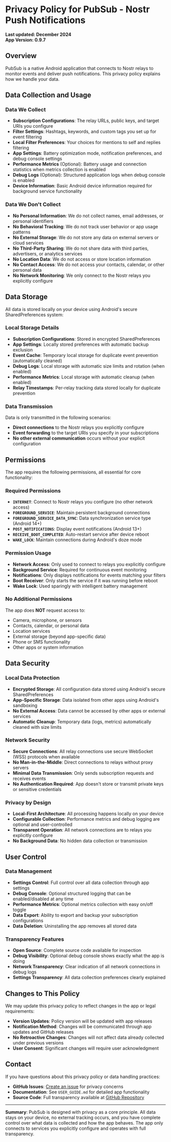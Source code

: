 # Privacy Policy for PubSub - Nostr Push Notifications

**Last updated: December 2024**  
**App Version: 0.9.7**

## Overview

PubSub is a native Android application that connects to Nostr relays to monitor events and deliver push notifications. This privacy policy explains how we handle your data.

## Data Collection and Usage

### Data We Collect
- **Subscription Configurations**: The relay URLs, public keys, and target URIs you configure
- **Filter Settings**: Hashtags, keywords, and custom tags you set up for event filtering
- **Local Filter Preferences**: Your choices for mentions to self and replies filtering
- **App Settings**: Battery optimization mode, notification preferences, and debug console settings
- **Performance Metrics** (Optional): Battery usage and connection statistics when metrics collection is enabled
- **Debug Logs** (Optional): Structured application logs when debug console is enabled
- **Device Information**: Basic Android device information required for background service functionality

### Data We Don't Collect
- **No Personal Information**: We do not collect names, email addresses, or personal identifiers
- **No Behavioral Tracking**: We do not track user behavior or app usage patterns
- **No External Storage**: We do not store any data on external servers or cloud services
- **No Third-Party Sharing**: We do not share data with third parties, advertisers, or analytics services
- **No Location Data**: We do not access or store location information
- **No Contact Access**: We do not access your contacts, calendar, or other personal data
- **No Network Monitoring**: We only connect to the Nostr relays you explicitly configure

## Data Storage

All data is stored locally on your device using Android's secure SharedPreferences system:

### Local Storage Details
- **Subscription Configurations**: Stored in encrypted SharedPreferences
- **App Settings**: Locally stored preferences with automatic backup exclusion
- **Event Cache**: Temporary local storage for duplicate event prevention (automatically cleaned)
- **Debug Logs**: Local storage with automatic size limits and rotation (when enabled)
- **Performance Metrics**: Local storage with automatic cleanup (when enabled)
- **Relay Timestamps**: Per-relay tracking data stored locally for duplicate prevention

### Data Transmission
Data is only transmitted in the following scenarios:
- **Direct connections** to the Nostr relays you explicitly configure
- **Event forwarding** to the target URIs you specify in your subscriptions
- **No other external communication** occurs without your explicit configuration

## Permissions

The app requires the following permissions, all essential for core functionality:

### Required Permissions
- **`INTERNET`**: Connect to Nostr relays you configure (no other network access)
- **`FOREGROUND_SERVICE`**: Maintain persistent background connections
- **`FOREGROUND_SERVICE_DATA_SYNC`**: Data synchronization service type (Android 14+)
- **`POST_NOTIFICATIONS`**: Display event notifications (Android 13+)
- **`RECEIVE_BOOT_COMPLETED`**: Auto-restart service after device reboot
- **`WAKE_LOCK`**: Maintain connections during Android's doze mode

### Permission Usage
- **Network Access**: Only used to connect to relays you explicitly configure
- **Background Service**: Required for continuous event monitoring
- **Notifications**: Only displays notifications for events matching your filters
- **Boot Receiver**: Only starts the service if it was running before reboot
- **Wake Lock**: Used sparingly with intelligent battery management

### No Additional Permissions
The app does **NOT** request access to:
- Camera, microphone, or sensors
- Contacts, calendar, or personal data
- Location services
- External storage (beyond app-specific data)
- Phone or SMS functionality
- Other apps or system information

## Data Security

### Local Data Protection
- **Encrypted Storage**: All configuration data stored using Android's secure SharedPreferences
- **App-Specific Storage**: Data isolated from other apps using Android's sandboxing
- **No External Access**: Data cannot be accessed by other apps or external services
- **Automatic Cleanup**: Temporary data (logs, metrics) automatically cleaned with size limits

### Network Security
- **Secure Connections**: All relay connections use secure WebSocket (WSS) protocols when available
- **No Man-in-the-Middle**: Direct connections to relays without proxy servers
- **Minimal Data Transmission**: Only sends subscription requests and receives events
- **No Authentication Required**: App doesn't store or transmit private keys or sensitive credentials

### Privacy by Design
- **Local-First Architecture**: All processing happens locally on your device
- **Configurable Collection**: Performance metrics and debug logging are optional and user-controlled
- **Transparent Operation**: All network connections are to relays you explicitly configure
- **No Background Data**: No hidden data collection or transmission

## User Control

### Data Management
- **Settings Control**: Full control over all data collection through app settings
- **Debug Console**: Optional structured logging that can be enabled/disabled at any time
- **Performance Metrics**: Optional metrics collection with easy on/off toggle
- **Data Export**: Ability to export and backup your subscription configurations
- **Data Deletion**: Uninstalling the app removes all stored data

### Transparency Features
- **Open Source**: Complete source code available for inspection
- **Debug Visibility**: Optional debug console shows exactly what the app is doing
- **Network Transparency**: Clear indication of all network connections in debug logs
- **Settings Transparency**: All data collection preferences clearly explained

## Changes to This Policy

We may update this privacy policy to reflect changes in the app or legal requirements:

- **Version Updates**: Policy version will be updated with app releases
- **Notification Method**: Changes will be communicated through app updates and GitHub releases
- **No Retroactive Changes**: Changes will not affect data already collected under previous versions
- **User Consent**: Significant changes will require user acknowledgment

## Contact

If you have questions about this privacy policy or data handling practices:

- **GitHub Issues**: [Create an issue](https://github.com/cmdruid/pubsub/issues) for privacy concerns
- **Documentation**: See `USER_GUIDE.md` for detailed app functionality
- **Source Code**: Full transparency available at [GitHub Repository](https://github.com/cmdruid/pubsub)

---

**Summary**: PubSub is designed with privacy as a core principle. All data stays on your device, no external tracking occurs, and you have complete control over what data is collected and how the app behaves. The app only connects to services you explicitly configure and operates with full transparency.

